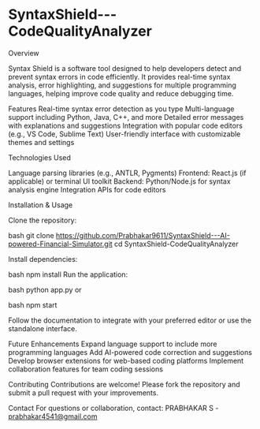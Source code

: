 # SyntaxShield---CodeQualityAnalyzer


Overview

Syntax Shield is a software tool designed to help developers detect and prevent syntax errors in code efficiently. It provides real-time syntax analysis, error highlighting, and suggestions for multiple programming languages, helping improve code quality and reduce debugging time.

Features Real-time syntax error detection as you type Multi-language support including Python, Java, C++, and more Detailed error messages with explanations and suggestions Integration with popular code editors (e.g., VS Code, Sublime Text) User-friendly interface with customizable themes and settings

Technologies Used

Language parsing libraries (e.g., ANTLR, Pygments) Frontend: React.js (if applicable) or terminal UI toolkit Backend: Python/Node.js for syntax analysis engine Integration APIs for code editors

Installation & Usage

Clone the repository:

bash git clone https://github.com/Prabhakar9611/SyntaxShield---AI-powered-Financial-Simulator.git cd SyntaxShield-CodeQualityAnalyzer

Install dependencies:

bash npm install Run the application:

bash python app.py or

bash npm start

Follow the documentation to integrate with your preferred editor or use the standalone interface.

Future Enhancements Expand language support to include more programming languages Add AI-powered code correction and suggestions Develop browser extensions for web-based coding platforms Implement collaboration features for team coding sessions

Contributing Contributions are welcome! Please fork the repository and submit a pull request with your improvements.

Contact For questions or collaboration, contact: PRABHAKAR S - prabhakar4541@gmail.com

